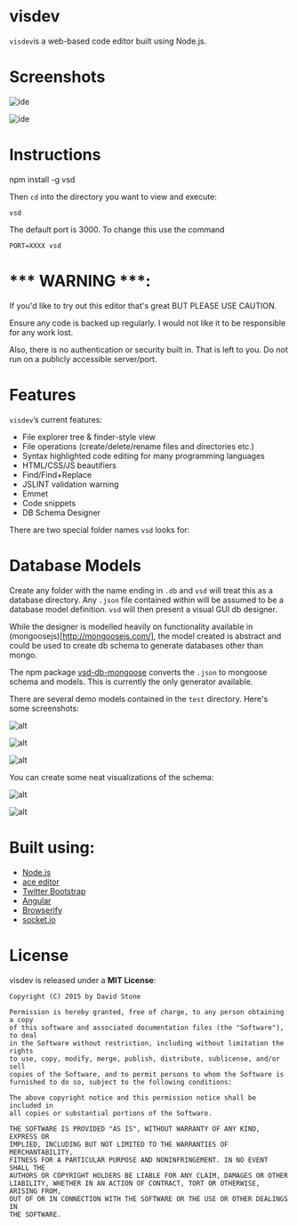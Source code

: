 visdev
====

`visdev`is a web-based code editor built using Node.js.

Screenshots
===========

![ide](https://s3-eu-west-1.amazonaws.com/djs-files/Screen+Shot+2015-03-11+at+20.02.58.png "File System Editor Features")

![ide](https://s3-eu-west-1.amazonaws.com/djs-files/Screen+Shot+2015-03-11+at+20.08.46.png "Project Dashboard")


Instructions
=====

npm install -g vsd

Then `cd` into the directory you want to view and execute: 

`vsd`

The default port is 3000. To change this use the command

`PORT=XXXX vsd`

*** WARNING ***:
================
If you'd like to try out this editor that's great BUT PLEASE USE CAUTION.

Ensure any code is backed up regularly.
I would not like it to be responsible for any work lost.

Also, there is no authentication or security built in. That is left to you. Do not run on a publicly accessible server/port.


Features
========

`visdev`’s current features:

- File explorer tree & finder-style view
- File operations (create/delete/rename files and directories etc.)
- Syntax highlighted code editing for many programming languages
- HTML/CSS/JS beautifiers
- Find/Find+Replace
- JSLINT validation warning
- Emmet
- Code snippets
- DB Schema Designer

There are two special folder names `vsd` looks for:

# Database Models

Create any folder with the name ending in `.db` and `vsd` will treat this as a database directory.
Any `.json` file contained within will be assumed to be a database model definition.
`vsd` will then present a visual GUI db designer. 

While the designer is modelled heavily on functionality available in (mongoosejs)[http://mongoosejs.com/], 
the model created is abstract and could be used to create db schema to generate databases other than mongo.

The npm package [vsd-db-mongoose](https://www.npmjs.com/package/vsd-db-mongoose) converts
the `.json` to mongoose schema and models. This is currently the only generator
available.

There are several demo models contained in the `test` directory. Here's some screenshots:

![alt](https://raw.githubusercontent.com/davidjamesstone/vsd/gh-pages/images/db.png)

![alt](https://raw.githubusercontent.com/davidjamesstone/vsd/gh-pages/images/db1.png)

![alt](https://raw.githubusercontent.com/davidjamesstone/vsd/gh-pages/images/db2.png)

You can create some neat visualizations of the schema:

![alt](https://raw.githubusercontent.com/davidjamesstone/vsd/gh-pages/images/db3.png)

![alt](https://raw.githubusercontent.com/davidjamesstone/vsd/gh-pages/images/db4.png)



Built using:
============

- [Node.js](https://github.com/joyent/node)
- [ace editor](https://github.com/ajaxorg/ace)
- [Twitter Bootstrap](https://github.com/twbs/bootstrap)
- [Angular](https://github.com/angular/angular.js)
- [Browserify](https://github.com/substack/node-browserify)
- [socket.io](https://github.com/LearnBoost/socket.io)

License
=======

visdev is released under a **MIT License**:

    Copyright (C) 2015 by David Stone

    Permission is hereby granted, free of charge, to any person obtaining a copy
    of this software and associated documentation files (the "Software"), to deal
    in the Software without restriction, including without limitation the rights
    to use, copy, modify, merge, publish, distribute, sublicense, and/or sell
    copies of the Software, and to permit persons to whom the Software is
    furnished to do so, subject to the following conditions:

    The above copyright notice and this permission notice shall be included in
    all copies or substantial portions of the Software.

    THE SOFTWARE IS PROVIDED "AS IS", WITHOUT WARRANTY OF ANY KIND, EXPRESS OR
    IMPLIED, INCLUDING BUT NOT LIMITED TO THE WARRANTIES OF MERCHANTABILITY,
    FITNESS FOR A PARTICULAR PURPOSE AND NONINFRINGEMENT. IN NO EVENT SHALL THE
    AUTHORS OR COPYRIGHT HOLDERS BE LIABLE FOR ANY CLAIM, DAMAGES OR OTHER
    LIABILITY, WHETHER IN AN ACTION OF CONTRACT, TORT OR OTHERWISE, ARISING FROM,
    OUT OF OR IN CONNECTION WITH THE SOFTWARE OR THE USE OR OTHER DEALINGS IN
    THE SOFTWARE.
